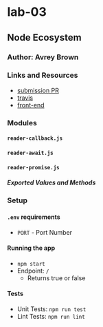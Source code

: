 # lab-03

## Node Ecosystem

### Author: Avrey Brown

### Links and Resources
* [submission PR](https://github.com/AvreyBrown-401-advanced-javascript/lab-03/pull/3)
* [travis](https://www.travis-ci.com/AvreyBrown-401-advanced-javascript/lab-03)
* [front-end](https://lab-03avrey.herokuapp.com/)



### Modules
#### `reader-callback.js`
#### `reader-await.js`
#### `reader-promise.js`
##### Exported Values and Methods



### Setup
#### `.env` requirements
* `PORT` - Port Number

#### Running the app
* `npm start`
* Endpoint: `/`
  * Returns true or false
  
#### Tests
* Unit Tests: `npm run test`
* Lint Tests: `npm run lint`
